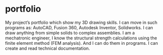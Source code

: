 # portfolio

My project’s portfolio which show my 3D drawing skills. I can move in such programs as: AutoCAD, Fusion 360, Autodesk Inventor, Solidworks. I can draw anything from simple solids to complex assemblies.
I am a mechatronic engineer, I know the structural strength calculations using the finite element method (FEM analysis). And I can do them in programs.
I can create and read technical documentation.
